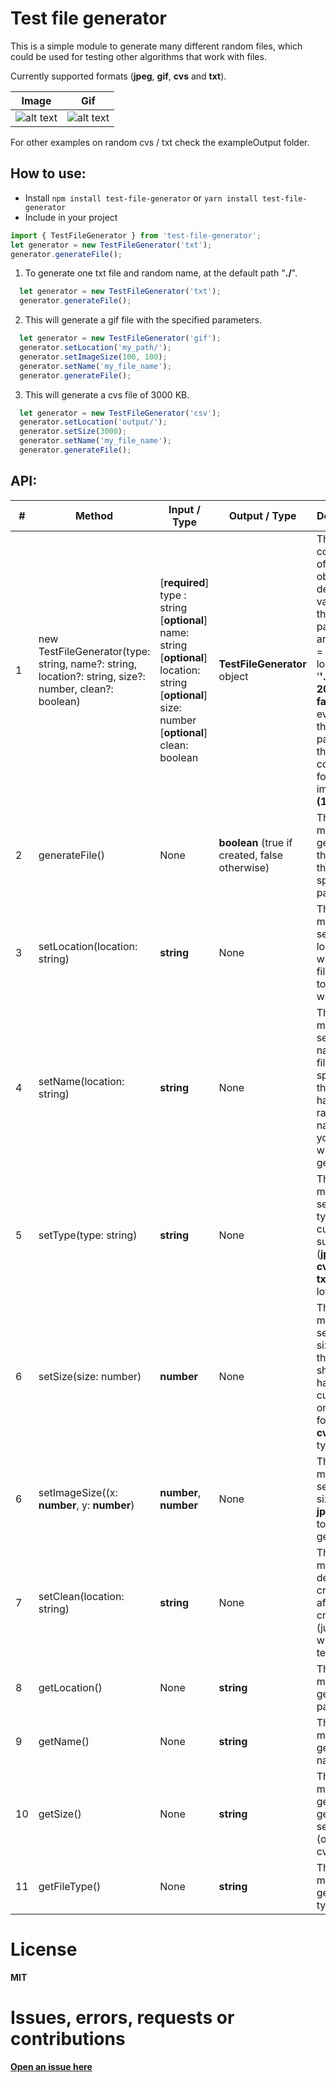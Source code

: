 # Test file generator

This is a simple module to generate many different random files, which could be used for testing other algorithms that work with files. 

Currently supported formats (**jpeg**, **gif**, **cvs** and **txt**).

|  Image  | Gif | 
| --------- | --------- | 
![alt text](https://github.com/pacmax2/test-file-generator/blob/main/exampleOutput/dsfuiak7qg9.png?raw=true) | ![alt text](https://github.com/pacmax2/test-file-generator/blob/main/exampleOutput/9v4qvs9619i.gif?raw=true)

For other examples on random cvs / txt check the exampleOutput folder.

##  How to use:

* Install ```npm install test-file-generator``` or ```yarn install test-file-generator```
* Include in your project 
  
```typescript
import { TestFileGenerator } from 'test-file-generator';
let generator = new TestFileGenerator('txt');
generator.generateFile();
```

1. To generate one txt file and random name, at the default path "**./**". 
```typescript
  let generator = new TestFileGenerator('txt');
  generator.generateFile();
```
  2. This will generate a gif file with the specified parameters.
```typescript
  let generator = new TestFileGenerator('gif');
  generator.setLocation('my_path/');
  generator.setImageSize(100, 100);
  generator.setName('my_file_name');
  generator.generateFile();
```
  3. This will generate a cvs file of 3000 KB.
```typescript
  let generator = new TestFileGenerator('csv');
  generator.setLocation('output/');
  generator.setSize(3000);
  generator.setName('my_file_name');
  generator.generateFile();
```

## API: 
|  #  | Method | Input / Type | Output / Type | Description
|-----|---------------- | --------------- | --------------- | --------------- |
1 |  new TestFileGenerator(type: string, name?: string, location?: string, size?: number, clean?: boolean) | [**required**] type : string <br> [**optional**] name: string <br> [**optional**] location: string <br> [**optional**] size: number <br> [**optional**] clean: boolean  | **TestFileGenerator** object | The constructor of the object. The default values for the optional parameters are: (name = **'random'**, location = '**'./'**', size = **20**, clean = **false**), and even though not passed in the constructor for the images is **(100, 100)**.|
2 |  generateFile() | None | **boolean** (true if created, false otherwise) | This method generates the file with the specified parameters. |
3 |  setLocation(location: string)  | **string** | None | This method sets the location on which the file is going to be written. |
4 |  setName(location: string)  | **string** | None | This method sets the name of the file. If not specified the file will have a random name which you can get with getName(). |
5 |  setType(type: string)  | **string** | None | This method sets the file type, currently supported (**jpeg**, **gif**, **cvs** and **txt**), lowercased. |
6 |  setSize(size: number)  | **number** | None | This method sets the size that the file should have, currently only works for **txt** and **cvs** file types. |
6 |  setImageSize((x: **number**, y: **number**)  | **number**, **number** | None | This method sets the size of the **jpeg** or **gif** to be generated. |
7 |  setClean(location: string)  | **string** | None | This method deletes the created file after creation (just for writing unit tests). |
8 |  getLocation()  | None | **string** | This method gets the file path. |
9 |  getName()  | None | **string** | This method gets the file name. |
10 |  getSize()  | None | **string** | This method gets the file generation setted size (only for cvs/txt). |
11 |  getFileType()  | None | **string** | This method gets the file type. |

# License
**MIT**

# Issues, errors, requests or contributions
[**Open an issue here**](https://github.com/pacmax2/file-generator/issues)
